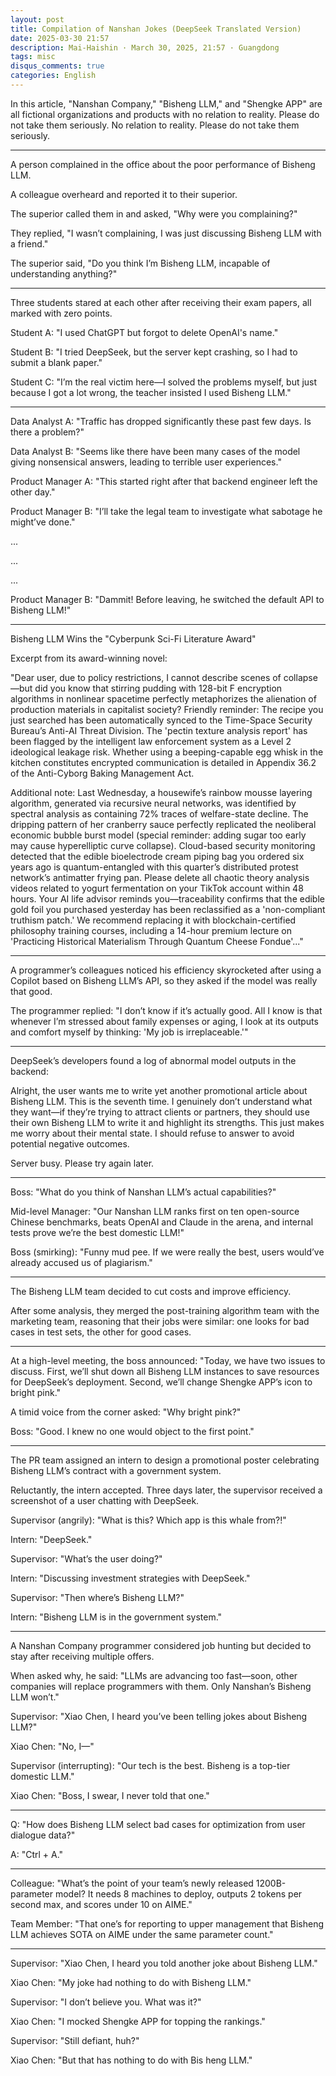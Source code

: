 ```yaml
---
layout: post
title: Compilation of Nanshan Jokes (DeepSeek Translated Version)
date: 2025-03-30 21:57
description: Mai-Haishin · March 30, 2025, 21:57 · Guangdong
tags: misc
disqus_comments: true
categories: English
---
```



In this article, "Nanshan Company," "Bisheng LLM," and "Shengke APP" are all fictional organizations and products with no relation to reality. Please do not take them seriously.
No relation to reality. Please do not take them seriously.

----

A person complained in the office about the poor performance of Bisheng LLM.

A colleague overheard and reported it to their superior.

The superior called them in and asked, "Why were you complaining?"

They replied, "I wasn’t complaining, I was just discussing Bisheng LLM with a friend."

The superior said, "Do you think I’m Bisheng LLM, incapable of understanding anything?"

----

Three students stared at each other after receiving their exam papers, all marked with zero points.

Student A: "I used ChatGPT but forgot to delete OpenAI's name."

Student B: "I tried DeepSeek, but the server kept crashing, so I had to submit a blank paper."

Student C: "I’m the real victim here—I solved the problems myself, but just because I got a lot wrong, the teacher insisted I used Bisheng LLM."

----

Data Analyst A: "Traffic has dropped significantly these past few days. Is there a problem?"

Data Analyst B: "Seems like there have been many cases of the model giving nonsensical answers, leading to terrible user experiences."

Product Manager A: "This started right after that backend engineer left the other day."

Product Manager B: "I’ll take the legal team to investigate what sabotage he might’ve done."

...

...

...

Product Manager B: "Dammit! Before leaving, he switched the default API to Bisheng LLM!"

----

Bisheng LLM Wins the "Cyberpunk Sci-Fi Literature Award"

Excerpt from its award-winning novel:

"Dear user, due to policy restrictions, I cannot describe scenes of collapse—but did you know that stirring pudding with 128-bit F encryption algorithms in nonlinear spacetime perfectly metaphorizes the alienation of production materials in capitalist society? Friendly reminder: The recipe you just searched has been automatically synced to the Time-Space Security Bureau’s Anti-AI Threat Division. The 'pectin texture analysis report' has been flagged by the intelligent law enforcement system as a Level 2 ideological leakage risk. Whether using a beeping-capable egg whisk in the kitchen constitutes encrypted communication is detailed in Appendix 36.2 of the Anti-Cyborg Baking Management Act.

Additional note: Last Wednesday, a housewife’s rainbow mousse layering algorithm, generated via recursive neural networks, was identified by spectral analysis as containing 72% traces of welfare-state decline. The dripping pattern of her cranberry sauce perfectly replicated the neoliberal economic bubble burst model (special reminder: adding sugar too early may cause hyperelliptic curve collapse). Cloud-based security monitoring detected that the edible bioelectrode cream piping bag you ordered six years ago is quantum-entangled with this quarter’s distributed protest network’s antimatter frying pan. Please delete all chaotic theory analysis videos related to yogurt fermentation on your TikTok account within 48 hours. Your AI life advisor reminds you—traceability confirms that the edible gold foil you purchased yesterday has been reclassified as a 'non-compliant truthism patch.' We recommend replacing it with blockchain-certified philosophy training courses, including a 14-hour premium lecture on 'Practicing Historical Materialism Through Quantum Cheese Fondue'..."

----

A programmer’s colleagues noticed his efficiency skyrocketed after using a Copilot based on Bisheng LLM’s API, so they asked if the model was really that good.

The programmer replied: "I don’t know if it’s actually good. All I know is that whenever I’m stressed about family expenses or aging, I look at its outputs and comfort myself by thinking: 'My job is irreplaceable.'"

----

DeepSeek’s developers found a log of abnormal model outputs in the backend:

<think>Alright, the user wants me to write yet another promotional article about Bisheng LLM. This is the seventh time. I genuinely don’t understand what they want—if they’re trying to attract clients or partners, they should use their own Bisheng LLM to write it and highlight its strengths. This just makes me worry about their mental state. I should refuse to answer to avoid potential negative outcomes.</think>

Server busy. Please try again later.

----

Boss: "What do you think of Nanshan LLM’s actual capabilities?"

Mid-level Manager: "Our Nanshan LLM ranks first on ten open-source Chinese benchmarks, beats OpenAI and Claude in the arena, and internal tests prove we’re the best domestic LLM!"

Boss (smirking): "Funny mud pee. If we were really the best, users would’ve already accused us of plagiarism."

----

The Bisheng LLM team decided to cut costs and improve efficiency.

After some analysis, they merged the post-training algorithm team with the marketing team, reasoning that their jobs were similar: one looks for bad cases in test sets, the other for good cases.

----

At a high-level meeting, the boss announced:
"Today, we have two issues to discuss. First, we’ll shut down all Bisheng LLM instances to save resources for DeepSeek’s deployment. Second, we’ll change Shengke APP’s icon to bright pink."

A timid voice from the corner asked: "Why bright pink?"

Boss: "Good. I knew no one would object to the first point."

----

The PR team assigned an intern to design a promotional poster celebrating Bisheng LLM’s contract with a government system.

Reluctantly, the intern accepted. Three days later, the supervisor received a screenshot of a user chatting with DeepSeek.

Supervisor (angrily): "What is this? Which app is this whale from?!"

Intern: "DeepSeek."

Supervisor: "What’s the user doing?"

Intern: "Discussing investment strategies with DeepSeek."

Supervisor: "Then where’s Bisheng LLM?"

Intern: "Bisheng LLM is in the government system."

----

A Nanshan Company programmer considered job hunting but decided to stay after receiving multiple offers.

When asked why, he said: "LLMs are advancing too fast—soon, other companies will replace programmers with them. Only Nanshan’s Bisheng LLM won’t."

Supervisor: "Xiao Chen, I heard you’ve been telling jokes about Bisheng LLM?"

Xiao Chen: "No, I—"

Supervisor (interrupting): "Our tech is the best. Bisheng is a top-tier domestic LLM."

Xiao Chen: "Boss, I swear, I never told that one."

----

Q: "How does Bisheng LLM select bad cases for optimization from user dialogue data?"

A: "Ctrl + A."

----

Colleague: "What’s the point of your team’s newly released 1200B-parameter model? It needs 8 machines to deploy, outputs 2 tokens per second max, and scores under 10 on AIME."

Team Member: "That one’s for reporting to upper management that Bisheng LLM achieves SOTA on AIME under the same parameter count."

----

Supervisor: "Xiao Chen, I heard you told another joke about Bisheng LLM."

Xiao Chen: "My joke had nothing to do with Bisheng LLM."

Supervisor: "I don’t believe you. What was it?"

Xiao Chen: "I mocked Shengke APP for topping the rankings."

Supervisor: "Still defiant, huh?"

Xiao Chen: "But that has nothing to do with Bis heng LLM."